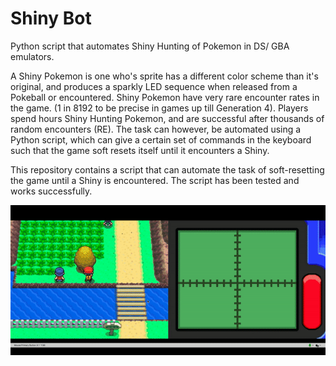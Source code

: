 # Shiny Bot
Python script that automates Shiny Hunting of Pokemon in DS/ GBA emulators.

A Shiny Pokemon is one who's sprite has a different color scheme than it's original, and produces a sparkly LED sequence when released from a Pokeball or encountered. Shiny Pokemon have very rare encounter rates in the game. (1 in 8192 to be precise in games up till Generation 4).
Players spend hours Shiny Hunting Pokemon, and are successful after thousands of random encounters (RE). The task can however, be automated using a Python script, which can give a certain set of commands in the keyboard such that the game soft resets itself until it encounters a Shiny.

This repository contains a script that can automate the task of soft-resetting the game until a Shiny is encountered.
The script has been tested and works successfully.


![](Images/Combee-GIF.gif)

